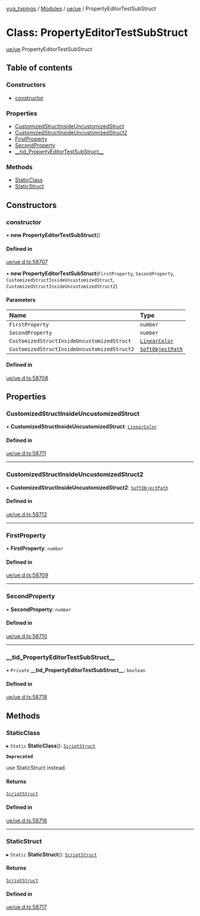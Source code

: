 [yug_typings](../README.md) / [Modules](../modules.md) / [ue/ue](../modules/ue_ue.md) / PropertyEditorTestSubStruct

# Class: PropertyEditorTestSubStruct

[ue/ue](../modules/ue_ue.md).PropertyEditorTestSubStruct

## Table of contents

### Constructors

- [constructor](ue_ue.PropertyEditorTestSubStruct.md#constructor)

### Properties

- [CustomizedStructInsideUncustomizedStruct](ue_ue.PropertyEditorTestSubStruct.md#customizedstructinsideuncustomizedstruct)
- [CustomizedStructInsideUncustomizedStruct2](ue_ue.PropertyEditorTestSubStruct.md#customizedstructinsideuncustomizedstruct2)
- [FirstProperty](ue_ue.PropertyEditorTestSubStruct.md#firstproperty)
- [SecondProperty](ue_ue.PropertyEditorTestSubStruct.md#secondproperty)
- [\_\_tid\_PropertyEditorTestSubStruct\_\_](ue_ue.PropertyEditorTestSubStruct.md#__tid_propertyeditortestsubstruct__)

### Methods

- [StaticClass](ue_ue.PropertyEditorTestSubStruct.md#staticclass)
- [StaticStruct](ue_ue.PropertyEditorTestSubStruct.md#staticstruct)

## Constructors

### constructor

• **new PropertyEditorTestSubStruct**()

#### Defined in

[ue/ue.d.ts:58707](https://github.com/YugMetaverse/yug_typings/blob/b7d9b19/ue/ue.d.ts#L58707)

• **new PropertyEditorTestSubStruct**(`FirstProperty`, `SecondProperty`, `CustomizedStructInsideUncustomizedStruct`, `CustomizedStructInsideUncustomizedStruct2`)

#### Parameters

| Name | Type |
| :------ | :------ |
| `FirstProperty` | `number` |
| `SecondProperty` | `number` |
| `CustomizedStructInsideUncustomizedStruct` | [`LinearColor`](ue_ue_s.LinearColor.md) |
| `CustomizedStructInsideUncustomizedStruct2` | [`SoftObjectPath`](ue_ue.SoftObjectPath.md) |

#### Defined in

[ue/ue.d.ts:58708](https://github.com/YugMetaverse/yug_typings/blob/b7d9b19/ue/ue.d.ts#L58708)

## Properties

### CustomizedStructInsideUncustomizedStruct

• **CustomizedStructInsideUncustomizedStruct**: [`LinearColor`](ue_ue_s.LinearColor.md)

#### Defined in

[ue/ue.d.ts:58711](https://github.com/YugMetaverse/yug_typings/blob/b7d9b19/ue/ue.d.ts#L58711)

___

### CustomizedStructInsideUncustomizedStruct2

• **CustomizedStructInsideUncustomizedStruct2**: [`SoftObjectPath`](ue_ue.SoftObjectPath.md)

#### Defined in

[ue/ue.d.ts:58712](https://github.com/YugMetaverse/yug_typings/blob/b7d9b19/ue/ue.d.ts#L58712)

___

### FirstProperty

• **FirstProperty**: `number`

#### Defined in

[ue/ue.d.ts:58709](https://github.com/YugMetaverse/yug_typings/blob/b7d9b19/ue/ue.d.ts#L58709)

___

### SecondProperty

• **SecondProperty**: `number`

#### Defined in

[ue/ue.d.ts:58710](https://github.com/YugMetaverse/yug_typings/blob/b7d9b19/ue/ue.d.ts#L58710)

___

### \_\_tid\_PropertyEditorTestSubStruct\_\_

• `Private` **\_\_tid\_PropertyEditorTestSubStruct\_\_**: `boolean`

#### Defined in

[ue/ue.d.ts:58718](https://github.com/YugMetaverse/yug_typings/blob/b7d9b19/ue/ue.d.ts#L58718)

## Methods

### StaticClass

▸ `Static` **StaticClass**(): [`ScriptStruct`](ue_ue.ScriptStruct.md)

**`Deprecated`**

use StaticStruct instead.

#### Returns

[`ScriptStruct`](ue_ue.ScriptStruct.md)

#### Defined in

[ue/ue.d.ts:58716](https://github.com/YugMetaverse/yug_typings/blob/b7d9b19/ue/ue.d.ts#L58716)

___

### StaticStruct

▸ `Static` **StaticStruct**(): [`ScriptStruct`](ue_ue.ScriptStruct.md)

#### Returns

[`ScriptStruct`](ue_ue.ScriptStruct.md)

#### Defined in

[ue/ue.d.ts:58717](https://github.com/YugMetaverse/yug_typings/blob/b7d9b19/ue/ue.d.ts#L58717)

